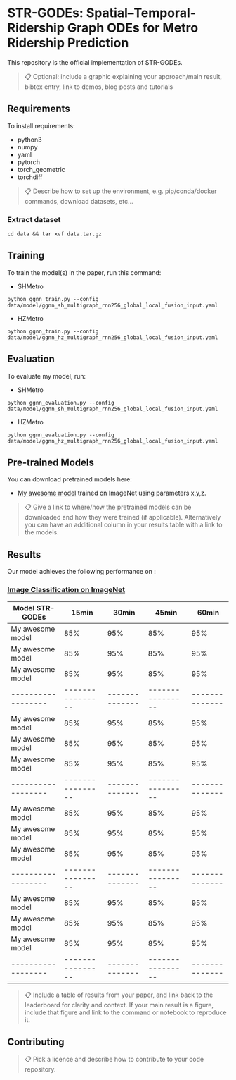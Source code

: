 # STR-GODEs: Spatial–Temporal-Ridership Graph ODEs for Metro Ridership Prediction

This repository is the official implementation of STR-GODEs. 

>📋  Optional: include a graphic explaining your approach/main result, bibtex entry, link to demos, blog posts and tutorials

## Requirements

To install requirements:
- python3
- numpy
- yaml
- pytorch
- torch_geometric
- torchdiff

>📋  Describe how to set up the environment, e.g. pip/conda/docker commands, download datasets, etc...

### Extract dataset
```
cd data && tar xvf data.tar.gz
```

## Training

To train the model(s) in the paper, run this command:

- SHMetro
```
python ggnn_train.py --config
data/model/ggnn_sh_multigraph_rnn256_global_local_fusion_input.yaml
```

- HZMetro
```
python ggnn_train.py --config
data/model/ggnn_hz_multigraph_rnn256_global_local_fusion_input.yaml
```

## Evaluation

To evaluate my model, run:

- SHMetro
```
python ggnn_evaluation.py --config 
data/model/ggnn_sh_multigraph_rnn256_global_local_fusion_input.yaml
```
- HZMetro
```
python ggnn_evaluation.py --config 
data/model/ggnn_hz_multigraph_rnn256_global_local_fusion_input.yaml
```

## Pre-trained Models

You can download pretrained models here:

- [My awesome model](https://drive.google.com/mymodel.pth) trained on ImageNet using parameters x,y,z. 

>📋  Give a link to where/how the pretrained models can be downloaded and how they were trained (if applicable).  Alternatively you can have an additional column in your results table with a link to the models.

## Results

Our model achieves the following performance on :

### [Image Classification on ImageNet](https://paperswithcode.com/sota/image-classification-on-imagenet)

| Model STR-GODEs | 15min | 30min | 45min | 60min |
| ------------------ |---------------- | -------------- |---------------- | -------------- |
| My awesome model   |     85%         |      95%       |     85%         |      95%       |
| My awesome model   |     85%         |      95%       |     85%         |      95%       |
| My awesome model   |     85%         |      95%       |     85%         |      95%       |
| ------------------ |---------------- | -------------- |---------------- | -------------- |
| My awesome model   |     85%         |      95%       |     85%         |      95%       |
| My awesome model   |     85%         |      95%       |     85%         |      95%       |
| My awesome model   |     85%         |      95%       |     85%         |      95%       |
| ------------------ |---------------- | -------------- |---------------- | -------------- |
| My awesome model   |     85%         |      95%       |     85%         |      95%       |
| My awesome model   |     85%         |      95%       |     85%         |      95%       |
| My awesome model   |     85%         |      95%       |     85%         |      95%       |
| ------------------ |---------------- | -------------- |---------------- | -------------- |
| My awesome model   |     85%         |      95%       |     85%         |      95%       |
| My awesome model   |     85%         |      95%       |     85%         |      95%       |
| My awesome model   |     85%         |      95%       |     85%         |      95%       |
| ------------------ |---------------- | -------------- |---------------- | -------------- |

>📋  Include a table of results from your paper, and link back to the leaderboard for clarity and context. If your main result is a figure, include that figure and link to the command or notebook to reproduce it. 


## Contributing

>📋  Pick a licence and describe how to contribute to your code repository. 
